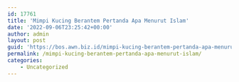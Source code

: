 ```yaml
---
id: 17761
title: 'Mimpi Kucing Berantem Pertanda Apa Menurut Islam'
date: '2022-09-06T23:25:42+00:00'
author: admin
layout: post
guid: 'https://bos.awn.biz.id/mimpi-kucing-berantem-pertanda-apa-menurut-islam/'
permalink: /mimpi-kucing-berantem-pertanda-apa-menurut-islam/
categories:
    - Uncategorized
---
```


